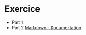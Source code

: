 # Exercice
* Part 1
* Part 2
[Markdown - Documentation](https://guides.github.com/features/mastering-markdown)